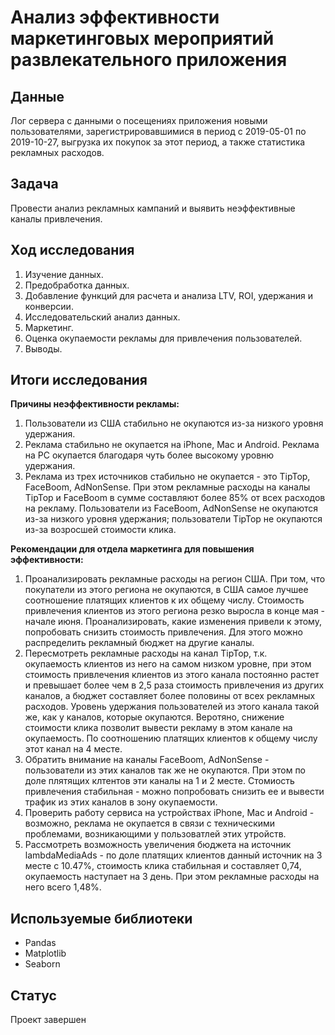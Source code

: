 # Анализ эффективности маркетинговых мероприятий развлекательного приложения
## Данные
Лог сервера с данными о посещениях приложения новыми пользователями, зарегистрировавшимися в период с 2019-05-01 по 2019-10-27, выгрузка их покупок за этот период, а также статистика рекламных расходов.

## Задача
Провести анализ рекламных кампаний и выявить неэффективные каналы привлечения.

## Ход исследования
 1. Изучение данных.
 2. Предобработка данных.
 3. Добавление функций для расчета и анализа LTV, ROI, удержания и конверсии.
 4. Исследовательский анализ данных.
 5. Маркетинг.
 6. Оценка окупаемости рекламы для привлечения пользователей.
 7. Выводы.
 
## Итоги исследования

**Причины неэффективности рекламы:**
1. Пользователи из США стабильно не окупаются из-за низкого уровня удержания.
2. Реклама стабильно не окупается на iPhone, Mac и Android. Реклама на PC окупается благодаря чуть более высокому уровню удержания.
3. Реклама из трех источников стабильно не окупается - это TipTop, FaceBoom, AdNonSense. При этом рекламные расходы на каналы TipTop и FaceBoom в сумме составляют более 85% от всех расходов на рекламу. Пользователи из FaceBoom, AdNonSense не окупаются из-за низкого уровня удержания; пользователи TipTop не окупаются из-за возросшей стоимости клика.

**Рекомендации для отдела маркетинга для повышения эффективности:**
1. Проанализировать рекламные расходы на регион США. При том, что покупатели из этого региона не окупаются, в США самое лучшее соотношение платящих клиентов к их общему числу. Стоимость привлечения клиентов из этого региона резко выросла в конце мая - начале июня. Проанализировать, какие изменения привели к этому, попробовать снизить стоимость привлечения. Для этого можно распределить рекламный бюджет на другие каналы.
2. Пересмотреть рекламные расходы на канал TipTop, т.к. окупаемость клиентов из него на самом низком уровне, при этом стоимость привлечения клиентов из этого канала постоянно растет и превышает более чем в 2,5 раза стоимость привлечения из других каналов, а бюджет составляет более половины от всех рекламных расходов. Уровень удержания пользователей из этого канала такой же, как у каналов, которые окупаются. Веротяно, снижение стоимости клика позволит вывести рекламу в этом канале на окупаемость. По соотношению платящих клиентов к общему числу этот канал на 4 месте.
3. Обратить внимание на каналы FaceBoom, AdNonSense - пользователи из этих каналов так же не окупаются. При этом по доле плятящих клтентов эти каналы на 1 и 2 месте. Стомиость привлечения стабильная - можно попробовать снизить ее и вывести трафик из этих каналов в зону окупаемости.
4. Проверить работу сервиса на устройствах iPhone, Mac и Android - возможно, реклама не окупается в связи с техническими проблемами, возникающими у пользоватлей этих утройств.
5. Рассмотреть возможность увеличения бюджета на источник lambdaMediaAds - по доле платящих клиентов данный источник на 3 месте с 10.47%, стоимость клика стабильная и составляет 0,74, окупаемость наступает на 3 день. При этом рекламные расходы на него всего 1,48%.

## Используемые библиотеки
- Pandas
- Matplotlib
- Seaborn

## Статус
Проект завершен
